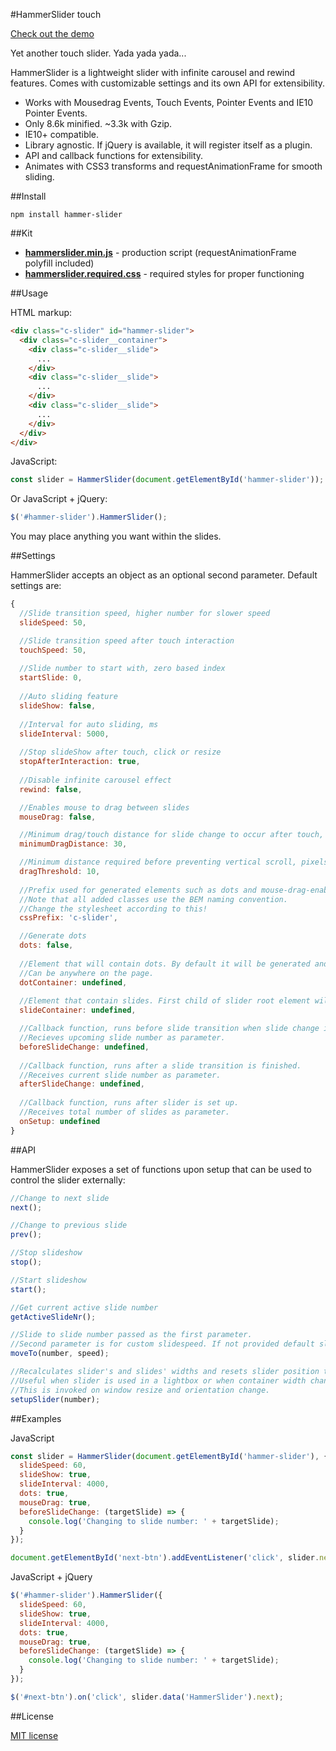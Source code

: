 #HammerSlider touch

[Check out the demo](https://codepen.io/DavidCetinkaya/pen/oYgxgG)

Yet another touch slider. Yada yada yada...

HammerSlider is a lightweight slider with infinite carousel and rewind features.
Comes with customizable settings and its own API for extensibility.

- Works with Mousedrag Events, Touch Events, Pointer Events and IE10 Pointer Events.
- Only 8.6k minified. ~3.3k with Gzip.
- IE10+ compatible.
- Library agnostic. If jQuery is available, it will register itself as a plugin.
- API and callback functions for extensibility.
- Animates with CSS3 transforms and requestAnimationFrame for smooth sliding.

##Install

```
npm install hammer-slider
```

##Kit
- **[hammerslider.min.js](https://raw.githubusercontent.com/davidcetinkaya/hammer-slider/master/dist/hammerslider.min.js)** - production script (requestAnimationFrame polyfill included)
- **[hammerslider.required.css](https://raw.githubusercontent.com/davidcetinkaya/hammer-slider/master/dist/hammerslider.required.css)** - required styles for proper functioning

##Usage

HTML markup:

```html
<div class="c-slider" id="hammer-slider">
  <div class="c-slider__container">
    <div class="c-slider__slide">
  	  ...
    </div>
    <div class="c-slider__slide">
  	  ...
    </div>
    <div class="c-slider__slide">
  	  ...
    </div>
  </div>
</div>
```

JavaScript:

```javascript
const slider = HammerSlider(document.getElementById('hammer-slider'));
```

Or JavaScript + jQuery:

```javascript
$('#hammer-slider').HammerSlider();
```

You may place anything you want within the slides.

##Settings

HammerSlider accepts an object as an optional second parameter. Default settings are:

```javascript
{
  //Slide transition speed, higher number for slower speed
  slideSpeed: 50,

  //Slide transition speed after touch interaction
  touchSpeed: 50,
  
  //Slide number to start with, zero based index
  startSlide: 0,
  
  //Auto sliding feature
  slideShow: false,
  
  //Interval for auto sliding, ms
  slideInterval: 5000,
  
  //Stop slideShow after touch, click or resize
  stopAfterInteraction: true,
  
  //Disable infinite carousel effect
  rewind: false,

  //Enables mouse to drag between slides
  mouseDrag: false,

  //Minimum drag/touch distance for slide change to occur after touch, pixels
  minimumDragDistance: 30,

  //Minimum distance required before preventing vertical scroll, pixels
  dragThreshold: 10,
  
  //Prefix used for generated elements such as dots and mouse-drag-enabled etc.
  //Note that all added classes use the BEM naming convention.
  //Change the stylesheet according to this!
  cssPrefix: 'c-slider',

  //Generate dots
  dots: false,
  
  //Element that will contain dots. By default it will be generated and appended to slider root element. 
  //Can be anywhere on the page.
  dotContainer: undefined,
  
  //Element that contain slides. First child of slider root element will be used by default.
  slideContainer: undefined,

  //Callback function, runs before slide transition when slide change is triggered.
  //Recieves upcoming slide number as parameter.
  beforeSlideChange: undefined,
  
  //Callback function, runs after a slide transition is finished.
  //Receives current slide number as parameter.
  afterSlideChange: undefined,
  
  //Callback function, runs after slider is set up.
  //Receives total number of slides as parameter.
  onSetup: undefined
}
```

##API

HammerSlider exposes a set of functions upon setup that can be used to control the slider externally:

```javascript
//Change to next slide
next();

//Change to previous slide
prev();

//Stop slideshow
stop();

//Start slideshow
start();

//Get current active slide number
getActiveSlideNr();

//Slide to slide number passed as the first parameter.
//Second parameter is for custom slidespeed. If not provided default slidespeed will be used.
moveTo(number, speed);

//Recalculates slider's and slides' widths and resets slider position to slide number parameter. 
//Useful when slider is used in a lightbox or when container width changes. 
//This is invoked on window resize and orientation change.
setupSlider(number);
```

##Examples

JavaScript

```javascript
const slider = HammerSlider(document.getElementById('hammer-slider'), {
  slideSpeed: 60,
  slideShow: true,
  slideInterval: 4000,
  dots: true,
  mouseDrag: true,
  beforeSlideChange: (targetSlide) => {
	console.log('Changing to slide number: ' + targetSlide);
  }
});

document.getElementById('next-btn').addEventListener('click', slider.next, false);
```

JavaScript + jQuery

```javascript			
$('#hammer-slider').HammerSlider({
  slideSpeed: 60,
  slideShow: true,
  slideInterval: 4000,
  dots: true,
  mouseDrag: true,
  beforeSlideChange: (targetSlide) => {
	console.log('Changing to slide number: ' + targetSlide);
  }
});

$('#next-btn').on('click', slider.data('HammerSlider').next);
```

##License

[MIT license](http://opensource.org/licenses/MIT)